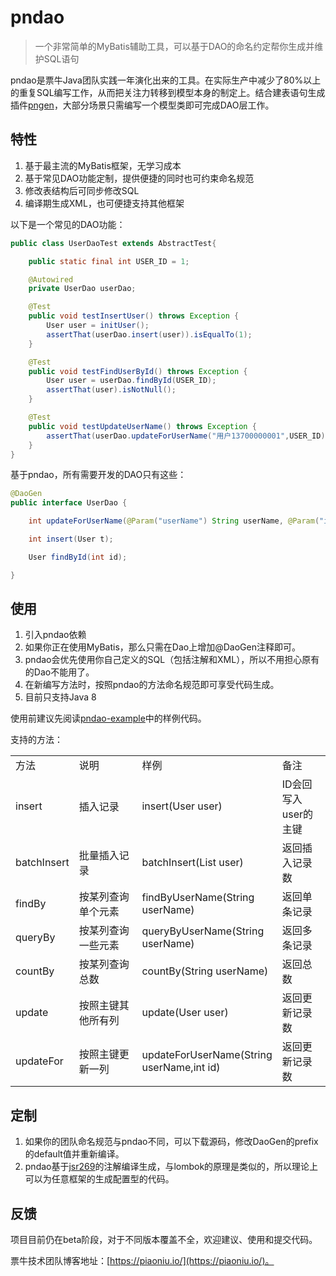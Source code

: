 pndao
====
>一个非常简单的MyBatis辅助工具，可以基于DAO的命名约定帮你生成并维护SQL语句

pndao是票牛Java团队实践一年演化出来的工具。在实际生产中减少了80%以上的重复SQL编写工作，从而把关注力转移到模型本身的制定上。结合建表语句生成插件[pngen](http://git.oschina.net/piaoniu/pngen)，大部分场景只需编写一个模型类即可完成DAO层工作。

## 特性

1. 基于最主流的MyBatis框架，无学习成本
2. 基于常见DAO功能定制，提供便捷的同时也可约束命名规范
3. 修改表结构后可同步修改SQL
4. 编译期生成XML，也可便捷支持其他框架

以下是一个常见的DAO功能：

```java
public class UserDaoTest extends AbstractTest{

	public static final int USER_ID = 1;

	@Autowired
	private UserDao userDao;

	@Test
	public void testInsertUser() throws Exception {
		User user = initUser();
		assertThat(userDao.insert(user)).isEqualTo(1);
	}

	@Test
	public void testFindUserById() throws Exception {
		User user = userDao.findById(USER_ID);
		assertThat(user).isNotNull();
	}

	@Test
	public void testUpdateUserName() throws Exception {
		assertThat(userDao.updateForUserName("用户13700000001",USER_ID)).isEqualTo(1);
	}
}
```

基于pndao，所有需要开发的DAO只有这些：

```java
@DaoGen
public interface UserDao {

	int updateForUserName(@Param("userName") String userName, @Param("id") int id);

	int insert(User t);

	User findById(int id);

}
```

## 使用

1. 引入pndao依赖
2. 如果你正在使用MyBatis，那么只需在Dao上增加@DaoGen注释即可。
3. pndao会优先使用你自己定义的SQL（包括注解和XML），所以不用担心原有的Dao不能用了。
4. 在新编写方法时，按照pndao的方法命名规范即可享受代码生成。
5. 目前只支持Java 8

使用前建议先阅读[pndao-example](http://git.oschina.net/piaoniu/pndao/tree/master/pndao-example)中的样例代码。

支持的方法：

<table>
    <tr>
        <td width="20%">方法</td>
        <td width="20%">说明</td>
        <td width="40%">样例</td>        
        <td>备注</td>
    </tr>
    <tr>
        <td>insert</td>
        <td>插入记录</td>
		 <td>insert(User user)</td>        
        <td>ID会回写入user的主键</td>
    </tr>
     <tr>
        <td>batchInsert</td>
        <td>批量插入记录</td>
		 <td>batchInsert(List<User> user)</td>        
        <td>返回插入记录数</td>
    </tr>
    <tr>
        <td>findBy</td>
        <td>按某列查询单个元素</td>
		 <td>findByUserName(String userName)</td>        
        <td>返回单条记录</td>
    </tr>
     <tr>
        <td>queryBy</td>
        <td>按某列查询一些元素</td>
		 <td>queryByUserName(String userName)</td>        
        <td>返回多条记录</td>
    </tr>
     <tr>
        <td>countBy</td>
        <td>按某列查询总数</td>
		 <td>countBy(String userName)</td>        
        <td>返回总数</td>
    </tr>
     <tr>
        <td>update</td>
        <td>按照主键其他所有列</td>
		 <td>update(User user)</td>        
        <td>返回更新记录数</td>
    </tr>    
     <tr>
        <td>updateFor</td>
        <td>按照主键更新一列</td>
		 <td>updateForUserName(String userName,int id)</td>        
        <td>返回更新记录数</td>
    </tr>
</table>

## 定制

1. 如果你的团队命名规范与pndao不同，可以下载源码，修改DaoGen的prefix的default值并重新编译。
2. pndao基于[jsr269](https://www.jcp.org/en/jsr/detail?id=269)的注解编译生成，与lombok的原理是类似的，所以理论上可以为任意框架的生成配置型的代码。

## 反馈

项目目前仍在beta阶段，对于不同版本覆盖不全，欢迎建议、使用和提交代码。

票牛技术团队博客地址：[https://piaoniu.io/](https://piaoniu.io/)。

